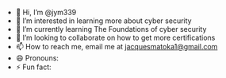 - 👋 Hi, I’m @jym339
- 👀 I’m interested in learning more about cyber security
- 🌱 I’m currently learning The Foundations of cyber security
- 💞️ I’m looking to collaborate on how to get more certifications
- 📫 How to reach me, email me at jacquesmatoka1@gmail.com
- 😄 Pronouns: 
- ⚡ Fun fact: 

<!---
jym339/jym339 is a ✨ special ✨ repository because its `README.md` (this file) appears on your GitHub profile.
You can click the Preview link to take a look at your changes.
--->
